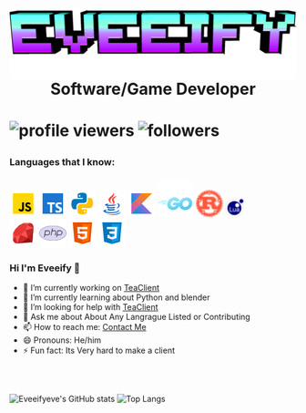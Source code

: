 <img align="left" src='./assets//img/minecraft.png'/>
<h1 align="center">
Software/Game Developer
<h1>



![profile viewers](https://komarev.com/ghpvc/?username=eveeifyeve&label=Profile%20Views&color=04aed9&style=for-the-badge)
![followers](https://img.shields.io/github/followers/eveeifyeve?label=Followers&color=04aed9&style=for-the-badge)

<h3>Languages that I know:<h3>
<p align="left">
<img width="48" height="48" src="./assets/img/JavaScript.png">
<img width="48" height="48" src="./assets/img/TypeScript.png">
<img width="48" height="48" src="./assets/img/Python.png">
<img width="48" height="48" width="48" height="48" src="./assets/img/Java.png">
<img width="48" height="48" src="./assets/img/Kotlin.png">
<img width="64" height="64" src="./assets/img/Go.png"/>
<img width="48" height="48" src="./assets/img/Rust.png">
<img width="32" height="32" src="./assets/img/Lua.png">
<br>
<img width="48" height="48" src="./assets/img/Ruby.png">
<img width="48" height="48" src="./assets/img/Php.png">
<img width="48" height="48" src="./assets/img/Html.png">
<img width="48" height="48" src="./assets/img/Css.png">
</p>

<!-- ![HTML5](https://img.shields.io/badge/html5-%23E34F26.svg?style=for-the-badge&logo=html5&logoColor=white) &nbsp;
![JavaScript](./icons/JavaScript.png)
![Gradle](https://img.shields.io/badge/Gradle-02303A.svg?style=for-the-badge&logo=Gradle&logoColor=white) &nbsp;
![CSS3](https://img.shields.io/badge/css3-%231572B6.svg?style=for-the-badge&logo=css3&logoColor=white) &nbsp;
![Java](./icons/Java.png)
![Rust](./icons/Rust.png)
![TypeScript](./icons/TypeScript.png) -->

### Hi I'm Eveeify 👋

- 🔭 I’m currently working on [ TeaClient ]("https://www.github.com/TeaclientMinecraft")
- 🌱 I’m currently learning about Python and blender
- 🤔 I’m looking for help with [ TeaClient ]("https://www.discord.gg/teaclient")
- 💬 Ask me about About Any Langrague Listed or Contributing
- 📫 How to reach me: [ Contact Me ](https://eveeifyeve.github.io/eveeifyeve/contact)
- 😄 Pronouns: He/him
- ⚡ Fun fact: Its Very hard to make a client

<br>
<br>


![Eveeifyeve's GitHub stats](https://github-stats-eight-bay.vercel.app/api?username=eveeifyeve&show_icons=true&theme=radical&text_color=AFAFAF&title_color=FFFFFF&icon_color=35CF5C)
![Top Langs](https://github-stats-eight-bay.vercel.app/api/top-langs/?username=eveeifyeve&show_icons=true&theme=radical&text_color=AFAFAF&title_color=FFFFFF&icon_color=35CF5C&layout=compact)


